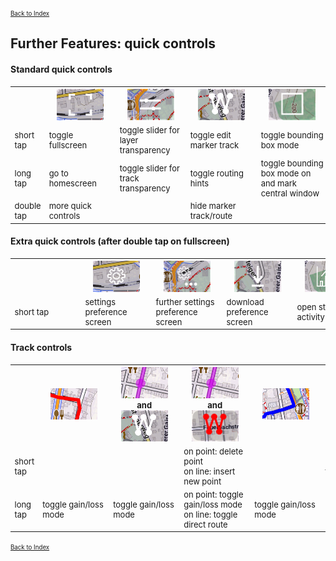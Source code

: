 <small><small>[Back to Index](../../../index.md)</small></small>

## Further Features: quick controls

#### Standard quick controls

<table style="font-size: small">
<th width="12%"> </th>
<th width="12%" style="text-align:center; min-width:100px"><img src="./ct1.png" width="75px" height="50px"></th>
<th width="12%" style="text-align:center; min-width:100px"><img src="./ct2.png" width="75px" height="50px"></th>
<th width="12%" style="text-align:center; min-width:100px"><img src="./ct3.png" width="75px" height="50px"></th>
<th width="12%" style="text-align:center; min-width:100px"><img src="./ct4.png" width="75px" height="50px"></th>
<th width="12%" style="text-align:center; min-width:100px"><img src="./ct5.png" width="75px" height="50px"></th>
<th width="12%" style="text-align:center; min-width:100px"><img src="./ct6.png" width="75px" height="50px"></th>
<th width="12%" style="text-align:center; min-width:100px"><img src="./ct7.png" width="75px" height="50px"></th>
<tr>
    <td>short tap</td>
    <td>toggle fullscreen</td>
    <td>toggle slider for layer transparency</td>
    <td>toggle edit marker track</td>
    <td>toggle bounding box mode</td>
    <td>toggle search mode</td>
    <td>zoom in</td>
    <td>zoom out</td>
</tr>
<tr>
    <td>long tap</td>
    <td>go to homescreen</td>
    <td>toggle slider for track transparency</td>
    <td>toggle routing hints</td>
    <td>toggle bounding box mode on and mark central window</td>
    <td> </td>
    <td> </td>
    <td> </td>
</tr>
<tr>
    <td>double tap</td>
    <td>more quick controls</td>
    <td> </td>
    <td>hide marker track/route</td>
    <td> </td>
    <td> </td>
    <td> </td>
    <td> </td>
</tr>
</table>

#### Extra quick controls (after double tap on fullscreen)
<table style="font-size: small">
<th width="12%" style="text-align:center; min-width:100px"> </th>
<th width="12%" style="text-align:center; min-width:100px"><img src="./ec1.png" width="75px" height="50px"></th>
<th width="12%" style="text-align:center; min-width:100px"><img src="./ec2.png" width="75px" height="50px"></th>
<th width="12%" style="text-align:center; min-width:100px"><img src="./ec3.png" width="75px" height="50px"></th>
<th width="12%" style="text-align:center; min-width:100px"><img src="./ec4.png" width="75px" height="50px"></th>
<th width="12%" style="text-align:center; min-width:100px"><img src="./ec5.png" width="75px" height="50px"></th>
<th width="12%" style="text-align:center; min-width:100px"><img src="./ec6.png" width="75px" height="50px"></th>
<th width="12%" style="text-align:center; min-width:100px"><img src="./ec7.png" width="75px" height="50px"></th>


<tr>
    <td>short tap</td>
    <td>settings preference screen</td>
    <td>further settings preference screen</td>
    <td>download preference screen</td>
    <td>open statistic activity</td>
    <td>go to homescreen</td>
    <td> </td>
    <td>close this app</td>
</tr>
</table>


####  Track controls
<table style="font-size: small">
<th width="12%"> </th>
<th width="17%" style="text-align:center; min-width:100px"><img src="./RTL.png" width="75" height="50"></th>
<th width="17%" style="text-align:center; min-width:100px"><img src="./RoTL.png" width="75" height="50"><br/>and<br/><img src="./ct3.png" width="75" height="50"></th>
<th width="17%" style="text-align:center; min-width:100px"><img src="./RoTL.png" width="75" height="50"><br/>and<br/><img src="./ct3a.png" width="75" height="50"></th>
<th width="17%" style="text-align:center; min-width:100px"><img src="./stl.png" width="75" height="50"></th>
<th width="17%" style="text-align:center; min-width:100px"><img src="./atl.png" width="75" height="50"></th>

<tr>
    <td>short tap</td>
    <td> </td>
    <td> </td>
    <td>on point: delete point<br/>on line: insert new point </td>
    <td> </td>
    <td>make this track to the selected</td>
</tr>
<tr>
    <td>long tap</td>
    <td>toggle gain/loss mode</td>
    <td>toggle gain/loss mode </td>
    <td>on point: toggle gain/loss mode<br/>on line: toggle direct route </td>
    <td>toggle gain/loss mode</td>
    <td> </td>
</tr>
</table>



 <small><small>[Back to Index](../../../index.md)</small></small>


